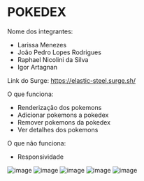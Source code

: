 # POKEDEX

Nome dos integrantes: 
- Larissa Menezes
- João Pedro Lopes Rodrigues
- Raphael Nicolini da Silva
- Igor Artagnan

Link do Surge: https://elastic-steel.surge.sh/

O que funciona:
- Renderização dos pokemons
- Adicionar pokemons a pokedex
- Remover pokemons da pokedex
- Ver detalhes dos pokemons

O que não funciona: 
- Responsividade


![image](https://user-images.githubusercontent.com/81184973/126021799-2ad34d6c-11de-44be-83e2-b2fec7ca8ea3.png)
![image](https://user-images.githubusercontent.com/81184973/126021807-d3a05ca8-9a41-4a41-89fb-0dfad3c605e4.png)
![image](https://user-images.githubusercontent.com/81184973/126021816-9d411272-6dd9-4001-8477-24ce78ccca73.png)
![image](https://user-images.githubusercontent.com/81184973/126021822-e8f3746c-0c17-49e4-a590-3f02bedd6ab1.png)
![image](https://user-images.githubusercontent.com/81184973/126021854-330b3de2-99b9-4e70-a0f0-7da5271cb950.png)
